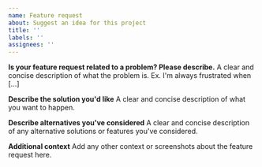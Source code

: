 ```yaml
---
name: Feature request
about: Suggest an idea for this project
title: ''
labels: ''
assignees: ''
---
```


**Is your feature request related to a problem? Please describe.**
A clear and concise description of what the problem is. Ex. I'm always frustrated when [...]
<!-- Add Text Here -->

**Describe the solution you'd like**
A clear and concise description of what you want to happen.
<!-- Add Text Here -->

**Describe alternatives you've considered**
A clear and concise description of any alternative solutions or features you've considered.
<!-- Add Text Here -->

**Additional context**
Add any other context or screenshots about the feature request here.
<!-- Add Text Here -->
